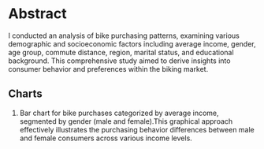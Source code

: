 # Abstract

I conducted an analysis of bike purchasing patterns, examining various demographic and socioeconomic factors including average income, gender, age group, commute distance, region, marital status, and educational background.
This comprehensive study aimed to derive insights into consumer behavior and preferences within the biking market.

## Charts 
1. Bar chart for bike purchases categorized by average income, segmented by gender (male and female).This graphical approach effectively illustrates the purchasing behavior differences between male and female consumers across various income levels.












